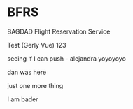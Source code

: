# BFRS
BAGDAD Flight Reservation Service

Test (Gerly Vue)
123

seeing if I can push - alejandra
yoyoyoyo

dan was here

just one more thing



I am bader

